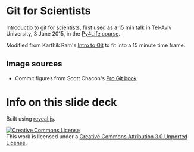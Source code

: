 # Git for Scientists

Introductio to git for scientists, first used as a 15 min talk in Tel-Aviv University, 3 June 2015, in the [Py4Life course](https://py4life.github.io/TAU2015).

Modified from Karthik Ram's [Intro to Git](http://karthik.github.io/git_intro) to fit into a 15 minute time frame.

## Image sources

* Commit figures from Scott Chacon's [Pro Git book](http://git-scm.com/book)

# Info on this slide deck

Built using [reveal.js](https://github.com/hakimel/reveal.js).

<a rel="license" href="http://creativecommons.org/licenses/by/3.0/"><img alt="Creative Commons License" style="border-width:0" src="http://i.creativecommons.org/l/by/3.0/88x31.png" /></a>
<br />This work is licensed under a <a rel="license" href="http://creativecommons.org/licenses/by/3.0/">Creative Commons Attribution 3.0 Unported License</a>.
